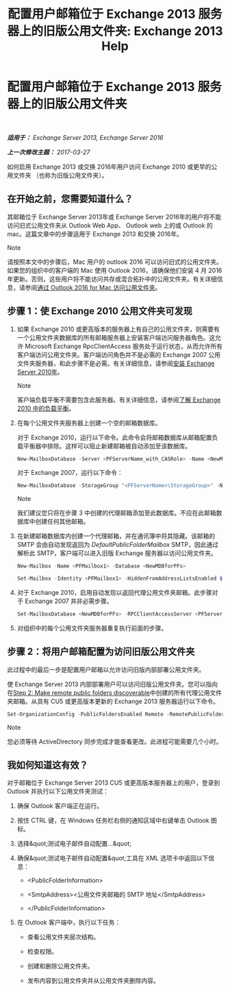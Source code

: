 ﻿---
title: '配置用户邮箱位于 Exchange 2013 服务器上的旧版公用文件夹: Exchange 2013 Help'
TOCTitle: 配置用户邮箱位于 Exchange 2013 服务器上的旧版公用文件夹
ms:assetid: 1d5ca19e-696e-4054-a634-15dd34d952b7
ms:mtpsurl: https://technet.microsoft.com/zh-cn/library/Dn690134(v=EXCHG.150)
ms:contentKeyID: 62281154
ms.date: 05/21/2018
mtps_version: v=EXCHG.150
ms.translationtype: MT
---

# 配置用户邮箱位于 Exchange 2013 服务器上的旧版公用文件夹

 

_**适用于：** Exchange Server 2013, Exchange Server 2016_

_**上一次修改主题：** 2017-03-27_

如何启用 Exchange 2013 或交换 2016年用户访问 Exchange 2010 或更早的公用文件夹 （也称为旧版公用文件夹）。

## 在开始之前，您需要知道什么？

其邮箱位于 Exchange Server 2013年或 Exchange Server 2016年的用户将不能访问旧式公用文件夹从 Outlook Web App、 Outlook web 上的或 Outlook 的 mac。这篇文章中的步骤适用于 Exchange 2013 和交换 2016年。

> [!NOTE]  
> 请按照本文中的步骤后，Mac 用户的 outlook 2016 可以访问旧式的公用文件夹。如果您的组织中的客户端的 Mac 使用 Outlook 2016，请确保他们安装 4 月 2016年更新。否则，这些用户将不能访问共存或混合拓扑中的公用文件夹。有关详细信息，请参阅<a href="accessing-public-folders-with-outlook-2016-for-mac-exchange-2013-help.md">通过 Outlook 2016 for Mac 访问公用文件夹</a>。


## 步骤 1：使 Exchange 2010 公用文件夹可发现

1.  如果 Exchange 2010 或更高版本的服务器上有自己的公用文件夹，则需要有一个公用文件夹数据库的所有邮箱服务器上安装客户端访问服务器角色。这允许 Microsoft Exchange RpcClientAccess 服务处于运行状态，从而允许所有客户端访问公用文件夹。客户端访问角色并不是必需的 Exchange 2007 公用文件夹服务器，和此步骤不是必需。有关详细信息，请参阅[安装 Exchange Server 2010年](install-exchange-2013-using-the-setup-wizard-exchange-2013-help.md)。
    
    > [!NOTE]  
    > 客户端负载平衡不需要包含此服务器。有关详细信息，请参阅<a href="https://technet.microsoft.com/zh-cn/library/ff625247(v=exchg.141).aspx">了解 Exchange 2010 中的负载平衡</a>。


2.  在每个公用文件夹服务器上创建一个空的邮箱数据库。
    
    对于 Exchange 2010，运行以下命令。此命令会将邮箱数据库从邮箱配置负载平衡器中排除。这样可以阻止新建邮箱被自动添加至该数据库。
    
    ```powershell
    New-MailboxDatabase -Server <PFServerName_with_CASRole> -Name <NewMDBforPFs> -IsExcludedFromProvisioning $true 
    ```

    对于 Exchange 2007，运行以下命令：
    
    ```powershell
    New-MailboxDatabase -StorageGroup "<PFServerName>\StorageGroup>" -Name <NewMDBforPFs>
    ```
    
    > [!NOTE]  
    > 我们建议您只将在步骤 3 中创建的代理邮箱添加至此数据库。不应在此邮箱数据库中创建任何其他邮箱。


3.  在新建邮箱数据库内创建一个代理邮箱，并在通讯簿中将其隐藏。该邮箱的 SMTP 会由自动发现返回为 *DefaultPublicFolderMailbox* SMTP，因此通过解析此 SMTP，客户端可以进入旧版 Exchange 服务器以访问公用文件夹。
    
    ```powershell
    New-Mailbox -Name <PFMailbox1> -Database <NewMDBforPFs> 
    ```
    
    ```powershell
    Set-Mailbox -Identity <PFMailbox1> -HiddenFromAddressListsEnabled $true
    ```
    
    
4.  对于 Exchange 2010，启用自动发现以返回代理公用文件夹邮箱。此步骤对于 Exchange 2007 并非必需步骤。
    
    ```powershell
    Set-MailboxDatabase <NewMDBforPFs> -RPCClientAccessServer <PFServerName_with_CASRole>
    ```

5.  对组织中的每个公用文件夹服务器重复执行前面的步骤。

## 步骤 2：将用户邮箱配置为访问旧版公用文件夹

此过程中的最后一步是配置用户邮箱以允许访问旧版内部部署公用文件夹。

使 Exchange Server 2013 内部部署用户可以访问旧版公用文件夹。您可以指向在[Step 2: Make remote public folders discoverable](configure-legacy-on-premises-public-folders-for-a-hybrid-deployment-exchange-2013-help.md)中创建的所有代理公用文件夹邮箱。从具有 CU5 或更高版本更新的 Exchange 2013 服务器运行以下命令。

```powershell
Set-OrganizationConfig -PublicFoldersEnabled Remote -RemotePublicFolderMailboxes ProxyMailbox1,ProxyMailbox2,ProxyMailbox3
```

> [!NOTE]  
> 您必须等待 ActiveDirectory 同步完成才能查看更改。此进程可能需要几个小时。


## 我如何知道这有效？

对于邮箱位于 Exchange Server 2013 CU5 或更高版本服务器上的用户，登录到 Outlook 并执行以下公用文件夹测试：

1.  确保 Outlook 客户端正在运行。

2.  按住 CTRL 键，在 Windows 任务栏右侧的通知区域中右键单击 Outlook 图标。

3.  选择\&quot;测试电子邮件自动配置…\&quot;

4.  确保\&quot;测试电子邮件自动配置\&quot;工具在 XML 选项卡中返回以下信息：
    
      - \<PublicFolderInformation\>
    
      - \<SmtpAddress\>\<公用文件夹邮箱的 SMTP 地址\</SmtpAddress\>
    
      - \</PublicFolderInformation\>

5.  在 Outlook 客户端中，执行以下任务：
    
      - 查看公用文件夹层次结构。
    
      - 检查权限。
    
      - 创建和删除公用文件夹。
    
      - 发布内容到公用文件夹并从公用文件夹删除内容。

